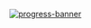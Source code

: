 [![progress-banner](https://backend.codecrafters.io/progress/kafka/17f2c917-2534-4a2d-81cd-576f850559d9)](https://app.codecrafters.io/users/gontard?r=2qF)
